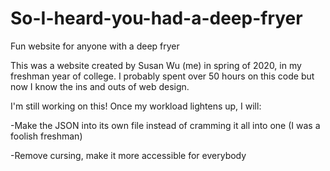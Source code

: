 # So-I-heard-you-had-a-deep-fryer
Fun website for anyone with a deep fryer

This was a website created by Susan Wu (me) in spring of 2020, in my freshman year of college. I probably spent over 50 hours on this code but now I know the ins and outs of web design.

I'm still working on this! Once my workload lightens up, I will:


-Make the JSON into its own file instead of cramming it all into one (I was a foolish freshman)

-Remove cursing, make it more accessible for everybody
